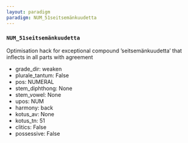 ```yaml
---
layout: paradigm
paradigm: NUM_51seitsemänkuudetta
---
```

### ` NUM_51seitsemänkuudetta `

Optimisation hack for exceptional compound ’seitsemänkuudetta’ that inflects in all parts with agreement
* grade_dir: weaken
* plurale_tantum: False
* pos: NUMERAL
* stem_diphthong: None
* stem_vowel: None
* upos: NUM
* harmony: back
* kotus_av: None
* kotus_tn: 51
* clitics: False
* possessive: False
